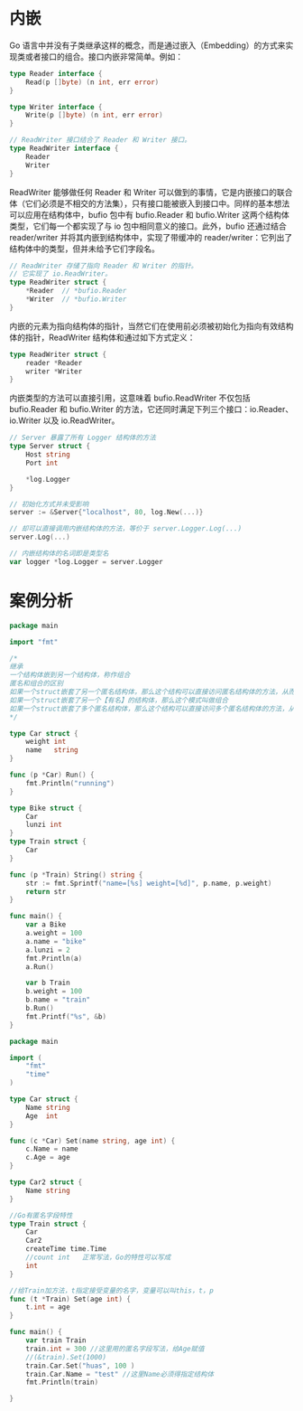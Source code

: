 # 内嵌

Go 语言中并没有子类继承这样的概念，而是通过嵌入（Embedding）的方式来实现类或者接口的组合。接口内嵌非常简单。例如：

```go
type Reader interface {
	Read(p []byte) (n int, err error)
}

type Writer interface {
	Write(p []byte) (n int, err error)
}

// ReadWriter 接口结合了 Reader 和 Writer 接口。
type ReadWriter interface {
	Reader
	Writer
}
```

ReadWriter 能够做任何 Reader 和 Writer 可以做到的事情，它是内嵌接口的联合体（它们必须是不相交的方法集），只有接口能被嵌入到接口中。同样的基本想法可以应用在结构体中，bufio 包中有 bufio.Reader 和 bufio.Writer 这两个结构体类型，它们每一个都实现了与 io 包中相同意义的接口。此外，bufio 还通过结合 reader/writer 并将其内嵌到结构体中，实现了带缓冲的 reader/writer：它列出了结构体中的类型，但并未给予它们字段名。

```go
// ReadWriter 存储了指向 Reader 和 Writer 的指针。
// 它实现了 io.ReadWriter。
type ReadWriter struct {
	*Reader  // *bufio.Reader
	*Writer  // *bufio.Writer
}
```

内嵌的元素为指向结构体的指针，当然它们在使用前必须被初始化为指向有效结构体的指针，ReadWriter 结构体和通过如下方式定义：

```go
type ReadWriter struct {
	reader *Reader
	writer *Writer
}
```

内嵌类型的方法可以直接引用，这意味着 bufio.ReadWriter 不仅包括 bufio.Reader 和 bufio.Writer 的方法，它还同时满足下列三个接口：io.Reader、io.Writer 以及 io.ReadWriter。

```go
// Server 暴露了所有 Logger 结构体的方法
type Server struct {
    Host string
	Port int

    *log.Logger
}

// 初始化方式并未受影响
server := &Server{"localhost", 80, log.New(...)}

// 却可以直接调用内嵌结构体的方法，等价于 server.Logger.Log(...)
server.Log(...)

// 内嵌结构体的名词即是类型名
var logger *log.Logger = server.Logger
```

# 案例分析

```go
package main

import "fmt"

/*
继承
一个结构体嵌到另一个结构体，称作组合
匿名和组合的区别
如果一个struct嵌套了另一个匿名结构体，那么这个结构可以直接访问匿名结构体的方法，从而实现继承
如果一个struct嵌套了另一个【有名】的结构体，那么这个模式叫做组合
如果一个struct嵌套了多个匿名结构体，那么这个结构可以直接访问多个匿名结构体的方法，从而实现多重继承
*/

type Car struct {
    weight int
    name   string
}

func (p *Car) Run() {
    fmt.Println("running")
}

type Bike struct {
    Car
    lunzi int
}
type Train struct {
    Car
}

func (p *Train) String() string {
    str := fmt.Sprintf("name=[%s] weight=[%d]", p.name, p.weight)
    return str
}

func main() {
    var a Bike
    a.weight = 100
    a.name = "bike"
    a.lunzi = 2
    fmt.Println(a)
    a.Run()

    var b Train
    b.weight = 100
    b.name = "train"
    b.Run()
    fmt.Printf("%s", &b)
}
```

```go
package main

import (
    "fmt"
    "time"
)

type Car struct {
    Name string
    Age  int
}

func (c *Car) Set(name string, age int) {
    c.Name = name
    c.Age = age
}

type Car2 struct {
    Name string
}

//Go有匿名字段特性
type Train struct {
    Car
    Car2
    createTime time.Time
    //count int   正常写法，Go的特性可以写成
    int
}

//给Train加方法，t指定接受变量的名字，变量可以叫this，t，p
func (t *Train) Set(age int) {
    t.int = age
}

func main() {
    var train Train
    train.int = 300 //这里用的匿名字段写法，给Age赋值
    //(&train).Set(1000)
    train.Car.Set("huas", 100 )
    train.Car.Name = "test" //这里Name必须得指定结构体
    fmt.Println(train)

}
```
